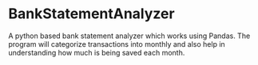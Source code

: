 # BankStatementAnalyzer
A python based bank statement analyzer which works using Pandas. The program will categorize transactions into monthly and also help in understanding how much is being saved each month.
